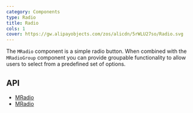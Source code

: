 ```yaml
---
category: Components
type: Radio
title: Radio
cols: 1
cover: https://gw.alipayobjects.com/zos/alicdn/5rWLU27so/Radio.svg
---
```


The `MRadio` component is a simple radio button. When combined with the `MRadioGroup` component you can provide
groupable functionality to allow users to select from a predefined set of options.

## API

- [MRadio](/docs/api/MRadio)
- [MRadio](/docs/api/MRadioGroup)